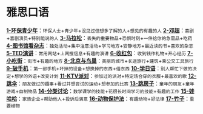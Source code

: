 ﻿# 雅思口语

[**1-环保青少年**][1]：`环保人士`+`青少年`+`没见过但想多了解的人`+`想见的有趣的人`
[**2-邓超**][2]：`喜剧`+`喜剧演员`+`特别能说的人`
[**3-马拉松**][3]：`丢失的重要物品`+`恐惧时刻`+`一件给你的急需品`+`吃药`
[**4-图书馆看杂志**][4]：`独处活动`+`集中注意活动`+`学习地方`+`安静地方`+`最近读的书`+`喜欢的杂志`
[**5-TED演讲**][5]：`常用网站`+`上网搜信息`+`有趣的演讲`
[**6-收红包**][6]：`收到钱作礼物`+`开心经历`
[**7-小吃街**][7]：`街市`+`有趣的地方`
[**8-北京与鸟巢**][8]：`美丽的城市`+`长途旅行`+`建筑`+`乘公交工具旅行`
[**9-破手机**][9]：`第一部手机`+`坏掉的设备`+`想换掉的东西`+`借东西`
[**10-学日语**][10]：`别人帮忙下做的决定`+`想学的外语`+`改变计划`
[**11-KTV派对**][11]：`参加过的派对`+`特定场合穿的衣服`+`最喜欢的歌`
[**12-跳伞**][12]：`朋友做过的趣事`+`看过并想尝试的运动`+`想参加的比赛`
[**13-跳房子**][13]：`童年的朋友`+`童年游戏`+`自制物品`
[**14-分类讨论**][14]：`数学课学的技能`+`花很长时间学习的技能`+`有趣的工作`
[**15-娃哈哈**][15]：`家族企业`+`帮助他人`+`投诉后满意`
[**16-动物保护法**][16]：`有趣动物`+`好法律`
[**17-竹子**][17]：`重要植物`


  [1]: http://jacobrun.com/2018/09/18/ielts-1/
  [2]: http://jacobrun.com/2018/09/18/ielts-2/
  [3]: http://jacobrun.com/2018/09/18/ielts-3/
  [4]: http://jacobrun.com/2018/09/18/ielts-4/
  [5]: http://jacobrun.com/2018/09/18/ielts-5/
  [6]: http://jacobrun.com/2018/09/18/ielts-6/
  [7]: http://jacobrun.com/2018/09/18/ielts-7/
  [8]: http://jacobrun.com/2018/09/18/ielts-8/
  [9]: http://jacobrun.com/2018/09/18/ielts-9/
  [10]: http://jacobrun.com/2018/09/18/ielts-10/
  [11]: http://jacobrun.com/2018/09/18/ielts-11/
  [12]: http://jacobrun.com/2018/09/18/ielts-12/
  [13]: http://jacobrun.com/2018/09/18/ielts-13/
  [14]: http://jacobrun.com/2018/09/18/ielts-14/
  [15]: http://jacobrun.com/2018/09/18/ielts-15/
  [16]: http://jacobrun.com/2018/09/18/ielts-16/
  [17]: http://jacobrun.com/2018/09/18/ielts-17/